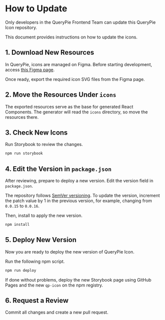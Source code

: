 
# How to Update

Only developers in the QueryPie Frontend Team can update this QueryPie Icon repository.

This document provides instructions on how to update the icons.

## 1. Download New Resources

In QueryPie, icons are managed on Figma. Before starting development, access [this Figma page](https://www.figma.com/file/9UskG2nA4dI9fFHpmhcwFG/QueryPie-Icon?type=design&node-id=0%3A1&mode=design&t=PfTKr0f3oI4UjCwA-1).

Once ready, export the required icon SVG files from the Figma page.

## 2. Move the Resources Under `icons`

The exported resources serve as the base for generated React Components. The generator will read the `icons` directory, so move the resources there.

## 3. Check New Icons

Run Storybook to review the changes.

```bash
npm run storybook
```

## 4. Edit the Version in `package.json`

After reviewing, prepare to deploy a new version. Edit the version field in `package.json`.

The repository follows [SemVer versioning](https://semver.org/). To update the version, increment the patch value by 1 in the previous version, for example, changing from `0.0.15` to `0.0.16`.

Then, install to apply the new version.

```bash
npm install
```

## 5. Deploy New Version

Now you are ready to deploy the new version of QueryPie Icon.

Run the following npm script.

```bash
npm run deploy
```

If done without problems, deploy the new Storybook page using GitHub Pages and the new `qp-icon` on the npm registry.

## 6. Request a Review

Commit all changes and create a new pull request.












